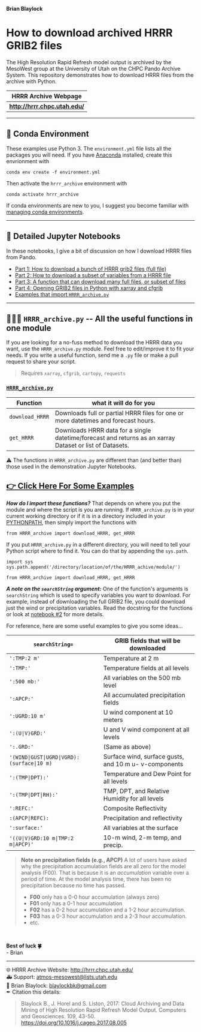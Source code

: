 **Brian Blaylock**  

# How to download archived HRRR GRIB2 files
The High Resolution Rapid Refresh model output is archived by the MesoWest group at the University of Utah on the
CHPC Pando Archive System. This repository demonstrates how to download HRRR files from the archive with Python.

|HRRR Archive Webpage|
|:--:|
|**http://hrrr.chpc.utah.edu/**|

---

## 🐍  Conda Environment
These examples use Python 3. The `environment.yml` file lists all the packages you will need. If you have [Anaconda](https://www.anaconda.com/products/individual) installed, create this envrionment with 

    conda env create -f environment.yml

Then activate the `hrrr_archive` environment with

    conda activate hrrr_archive

If conda environments are new to you, I suggest you become familiar with [managing conda environments](https://docs.conda.io/projects/conda/en/latest/user-guide/tasks/manage-environments.html).

---

## 📝 Detailed Jupyter Notebooks
In these notebooks, I give a bit of discussion on how I download HRRR files from Pando.
- [Part 1: How to download a bunch of HRRR grib2 files (full file)](./notebooks/demo_download_hrrr_archive_part1.ipynb)
- [Part 2: How to download a subset of variables from a HRRR file](./notebooks/demo_download_hrrr_archive_part2.ipynb)
- [Part 3: A function that can download many full files, or subset of files](./notebooks/demo_download_hrrr_archive_part3.ipynb)
- [Part 4: Opening GRIB2 files in Python with xarray and cfgrib](./notebooks/demo_download_hrrr_archive_part4.ipynb)
- [Examples that import `HRRR_archive.py`](./notebooks/examples.ipynb)

---

## 👨🏻‍💻 `HRRR_archive.py` -- All the useful functions in one module 
If you are looking for a no-fuss method to download the HRRR data you want, use the `HRRR_archive.py` module. Feel free to edit/improve it to fit your needs. If you write a useful function, send me a `.py` file or make a pull request to share your script.

> Requires `xarray`, `cfgrib`, `cartopy`, `requests`

### [`HRRR_archive.py`](./HRRR_archive.py)

|Function| what it will do for you
|--|--
|`download_HRRR`| Downloads full or partial HRRR files for one or more datetimes and forecast hours.
|`get_HRRR` | Downloads HRRR data for a single datetime/forecast and returns as an xarray Dataset or list of Datasets.

⚠ The functions in `HRRR_archive.py` are different than (and better than) those used in the demonstration Jupyter Notebooks.

## [👉 Click Here For Some Examples](./notebooks/examples.ipynb)

***How do I import these functions?*** That depends on where you put the module and where the script is you are running. If `HRRR_archive.py` is in your current working directory or if it is in a directory included in your [PYTHONPATH](https://www.tutorialspoint.com/What-is-PYTHONPATH-environment-variable-in-Python), then simply import the functions with

    from HRRR_archive import download_HRRR, get_HRRR

If you put `HRRR_archive.py` in a different directory, you will need to tell your Python script where to find it. You can do that by appending the `sys.path`.

    import sys
    sys.path.append('/directory/location/of/the/HRRR_achive/module/')

    from HRRR_archive import download_HRRR, get_HRRR

***A note on the `searchString` argument:*** One of the function's arguments is `searchString` which is used to specify variables you want to download. For example, instead of downloading the full GRIB2 file, you could download just the wind or precipitation variables. Read the docstring for the functions or look at [notebook #2](./notebooks/demo_download_hrrr_archive_part2.ipynb) for more details. 

For reference, here are some useful examples to give you some ideas...

|`searchString=`| GRIB fields that will be downloaded
|--|--
|`':TMP:2 m'`      | Temperature at 2 m
|`':TMP:'`         | Temperature fields at all levels
|`':500 mb:'`      | All variables on the 500 mb level
|`':APCP:'`        | All accumulated precipitation fields
|`':UGRD:10 m'`   | U wind component at 10 meters
|`':(U\|V)GRD:'`    | U and V wind component at all levels
|`':.GRD:'`        | (Same as above)
|`'(WIND\|GUST\|UGRD\|VGRD):(surface\|10 m)`| Surface wind, surface gusts, and 10 m u- v-components
|`':(TMP\|DPT):'`   | Temperature and Dew Point for all levels
|`':(TMP\|DPT\|RH):'`| TMP, DPT, and Relative Humidity for all levels
|`':REFC:'`        | Composite Reflectivity
|`:(APCP\|REFC):`| Precipitation and reflectivity
|`':surface:'`     | All variables at the surface
|`'((U\|V)GRD:10 m\|TMP:2 m\|APCP)'` | 10-m wind, 2-m temp, and precip.

> **Note on precipitation fields (e.g., APCP)**
>A lot of users have asked why the precipitation accumulation fields are all zero for the model analysis (F00). That is because it is an *accumulation* variable over a period of time. At the model analysis time, there has been no precipitation because no time has passed.
>
>- **F00** only has a 0-0 hour accumulation (always zero)
>- **F01** only has a 0-1 hour accumulation
>- **F02** has a 0-2 hour accumulation and a 1-2 hour accumulation.
>- **F03** has a 0-3 hour accumulation and a 2-3 hour accumulation.
>- etc.

<br>

**Best of luck 🍀**  
\- Brian

---

🌐 HRRR Archive Website: http://hrrr.chpc.utah.edu/  
🚑 Support: atmos-mesowest@lists.utah.edu  
📧 Brian Blaylock: blaylockbk@gmail.com  
✒ Citation this details:
> Blaylock B., J. Horel and S. Liston, 2017: Cloud Archiving and Data Mining of High Resolution Rapid Refresh Model Output. Computers and Geosciences. 109, 43-50. https://doi.org/10.1016/j.cageo.2017.08.005
